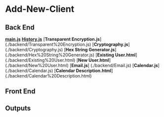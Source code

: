 # Add-New-Client

## Back End
[**main.js**](./backend/main.js)
[**History.js**](./backend/History.js)
[**Transparent Encryption.js**] (./backend/Transparent%20Encryption.js)
[**Cryptography.js**] (./backend/Cryptography.js)
[**Hex String Generator.js**] (./backend/Hex%20String%20Generator.js)
[**Existing User.html**] (./backend/Existing%20User.html)
[**New User.html**] (./backend/New%20User.html)
[**Email.js**] (./backend/Email.js)
[**Calendar.js**] (./backend/Calendar.js)
[**Calendar Description.html**] (./backend/Calendar%20Description.html)

## Front End

## Outputs
